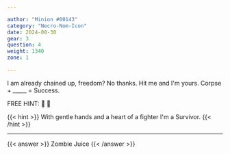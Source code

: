 ```yaml
---

author: "Minion #00143"
category: "Necro-Nom-Icon"
date: 2024-08-30
gear: 3
question: 4
weight: 1340
zone: 1

---
```


I am already chained up, freedom? No thanks. Hit me and I'm yours. Corpse + _____ = Success.

FREE HINT: 🧟 🧃

{{< hint >}} With gentle hands and a heart of a fighter I'm a Survivor. {{< /hint >}}

---

{{< answer >}} Zombie Juice {{< /answer >}}

